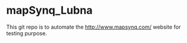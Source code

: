 # mapSynq_Lubna
This git repo is to automate the http://www.mapsynq.com/ website for testing purpose.
